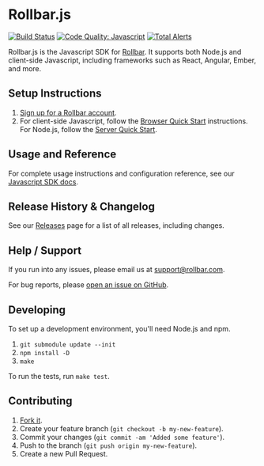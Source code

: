 # Rollbar.js


[![Build Status](https://travis-ci.org/rollbar/rollbar.js.svg?branch=v2.19.0)](https://travis-ci.org/rollbar/rollbar.js)
[![Code Quality: Javascript](https://img.shields.io/lgtm/grade/javascript/g/rollbar/rollbar.js.svg?logo=lgtm&logoWidth=18)](https://lgtm.com/projects/g/rollbar/rollbar.js/context:javascript)
[![Total Alerts](https://img.shields.io/lgtm/alerts/g/rollbar/rollbar.js.svg?logo=lgtm&logoWidth=18)](https://lgtm.com/projects/g/rollbar/rollbar.js/alerts)

Rollbar.js is the Javascript SDK for [Rollbar](https://rollbar.com).  It supports both Node.js and client-side Javascript, including frameworks such as React, Angular, Ember, and more.

## Setup Instructions

1. [Sign up for a Rollbar account](https://rollbar.com/signup).
2. For client-side Javascript, follow the [Browser Quick Start](https://docs.rollbar.com/docs/javascript#section-quick-start-browser) instructions.  For Node.js, follow the [Server Quick Start](https://docs.rollbar.com/docs/javascript#section-quick-start-server).

## Usage and Reference

For complete usage instructions and configuration reference, see our [Javascript SDK docs](https://docs.rollbar.com/docs/javascript).
  
## Release History & Changelog

See our [Releases](https://github.com/rollbar/rollbar.js/releases) page for a list of all releases, including changes.

## Help / Support

If you run into any issues, please email us at [support@rollbar.com](mailto:support@rollbar.com).

For bug reports, please [open an issue on GitHub](https://github.com/rollbar/rollbar.js/issues/new).

## Developing

To set up a development environment, you'll need Node.js and npm.

1. `git submodule update --init`
2. `npm install -D`
3. `make`

To run the tests, run `make test`.

## Contributing

1. [Fork it](https://github.com/rollbar/rollbar.js).
2. Create your feature branch (`git checkout -b my-new-feature`).
3. Commit your changes (`git commit -am 'Added some feature'`).
4. Push to the branch (`git push origin my-new-feature`).
5. Create a new Pull Request.

